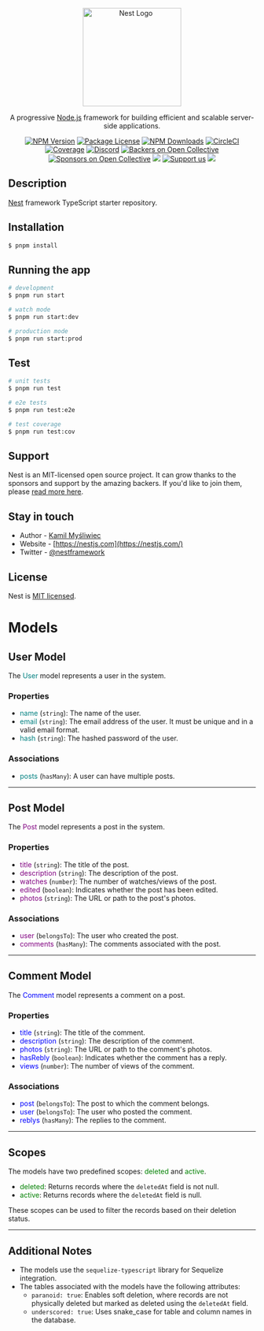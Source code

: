 <p align="center">
  <a href="http://nestjs.com/" target="blank"><img src="https://nestjs.com/img/logo-small.svg" width="200" alt="Nest Logo" /></a>
</p>

[circleci-image]: https://img.shields.io/circleci/build/github/nestjs/nest/master?token=abc123def456
[circleci-url]: https://circleci.com/gh/nestjs/nest

  <p align="center">A progressive <a href="http://nodejs.org" target="_blank">Node.js</a> framework for building efficient and scalable server-side applications.</p>
    <p align="center">
<a href="https://www.npmjs.com/~nestjscore" target="_blank"><img src="https://img.shields.io/npm/v/@nestjs/core.svg" alt="NPM Version" /></a>
<a href="https://www.npmjs.com/~nestjscore" target="_blank"><img src="https://img.shields.io/npm/l/@nestjs/core.svg" alt="Package License" /></a>
<a href="https://www.npmjs.com/~nestjscore" target="_blank"><img src="https://img.shields.io/npm/dm/@nestjs/common.svg" alt="NPM Downloads" /></a>
<a href="https://circleci.com/gh/nestjs/nest" target="_blank"><img src="https://img.shields.io/circleci/build/github/nestjs/nest/master" alt="CircleCI" /></a>
<a href="https://coveralls.io/github/nestjs/nest?branch=master" target="_blank"><img src="https://coveralls.io/repos/github/nestjs/nest/badge.svg?branch=master#9" alt="Coverage" /></a>
<a href="https://discord.gg/G7Qnnhy" target="_blank"><img src="https://img.shields.io/badge/discord-online-brightgreen.svg" alt="Discord"/></a>
<a href="https://opencollective.com/nest#backer" target="_blank"><img src="https://opencollective.com/nest/backers/badge.svg" alt="Backers on Open Collective" /></a>
<a href="https://opencollective.com/nest#sponsor" target="_blank"><img src="https://opencollective.com/nest/sponsors/badge.svg" alt="Sponsors on Open Collective" /></a>
  <a href="https://paypal.me/kamilmysliwiec" target="_blank"><img src="https://img.shields.io/badge/Donate-PayPal-ff3f59.svg"/></a>
    <a href="https://opencollective.com/nest#sponsor"  target="_blank"><img src="https://img.shields.io/badge/Support%20us-Open%20Collective-41B883.svg" alt="Support us"></a>
  <a href="https://twitter.com/nestframework" target="_blank"><img src="https://img.shields.io/twitter/follow/nestframework.svg?style=social&label=Follow"></a>
</p>
  <!--[![Backers on Open Collective](https://opencollective.com/nest/backers/badge.svg)](https://opencollective.com/nest#backer)
  [![Sponsors on Open Collective](https://opencollective.com/nest/sponsors/badge.svg)](https://opencollective.com/nest#sponsor)-->

## Description

[Nest](https://github.com/nestjs/nest) framework TypeScript starter repository.

## Installation

```bash
$ pnpm install
```

## Running the app

```bash
# development
$ pnpm run start

# watch mode
$ pnpm run start:dev

# production mode
$ pnpm run start:prod
```

## Test

```bash
# unit tests
$ pnpm run test

# e2e tests
$ pnpm run test:e2e

# test coverage
$ pnpm run test:cov
```

## Support

Nest is an MIT-licensed open source project. It can grow thanks to the sponsors and support by the amazing backers. If you'd like to join them, please [read more here](https://docs.nestjs.com/support).

## Stay in touch

- Author - [Kamil Myśliwiec](https://kamilmysliwiec.com)
- Website - [https://nestjs.com](https://nestjs.com/)
- Twitter - [@nestframework](https://twitter.com/nestframework)

## License

Nest is [MIT licensed](LICENSE).

# Models

## User Model

The <span style="color:#008080">User</span> model represents a user in the system.

### Properties

- <span style="color:#008080">name</span> (`string`): The name of the user.
- <span style="color:#008080">email</span> (`string`): The email address of the user. It must be unique and in a valid email format.
- <span style="color:#008080">hash</span> (`string`): The hashed password of the user.

### Associations

- <span style="color:#008080">posts</span> (`hasMany`): A user can have multiple posts.

---

## Post Model

The <span style="color:#800080">Post</span> model represents a post in the system.

### Properties

- <span style="color:#800080">title</span> (`string`): The title of the post.
- <span style="color:#800080">description</span> (`string`): The description of the post.
- <span style="color:#800080">watches</span> (`number`): The number of watches/views of the post.
- <span style="color:#800080">edited</span> (`boolean`): Indicates whether the post has been edited.
- <span style="color:#800080">photos</span> (`string`): The URL or path to the post's photos.

### Associations

- <span style="color:#800080">user</span> (`belongsTo`): The user who created the post.
- <span style="color:#800080">comments</span> (`hasMany`): The comments associated with the post.

---

## Comment Model

The <span style="color:#0000FF">Comment</span> model represents a comment on a post.

### Properties

- <span style="color:#0000FF">title</span> (`string`): The title of the comment.
- <span style="color:#0000FF">description</span> (`string`): The description of the comment.
- <span style="color:#0000FF">photos</span> (`string`): The URL or path to the comment's photos.
- <span style="color:#0000FF">hasRebly</span> (`boolean`): Indicates whether the comment has a reply.
- <span style="color:#0000FF">views</span> (`number`): The number of views of the comment.

### Associations

- <span style="color:#0000FF">post</span> (`belongsTo`): The post to which the comment belongs.
- <span style="color:#0000FF">user</span> (`belongsTo`): The user who posted the comment.
- <span style="color:#0000FF">reblys</span> (`hasMany`): The replies to the comment.

---

## Scopes

The models have two predefined scopes: <span style="color:#008000">deleted</span> and <span style="color:#008000">active</span>.

- <span style="color:#008000">deleted</span>: Returns records where the `deletedAt` field is not null.
- <span style="color:#008000">active</span>: Returns records where the `deletedAt` field is null.

These scopes can be used to filter the records based on their deletion status.

---

## Additional Notes

- The models use the `sequelize-typescript` library for Sequelize integration.
- The tables associated with the models have the following attributes:
  - `paranoid: true`: Enables soft deletion, where records are not physically deleted but marked as deleted using the `deletedAt` field.
  - `underscored: true`: Uses snake_case for table and column names in the database.

